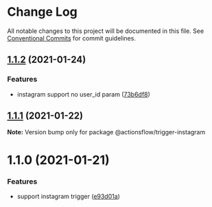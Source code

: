 # Change Log

All notable changes to this project will be documented in this file.
See [Conventional Commits](https://conventionalcommits.org) for commit guidelines.

## [1.1.2](https://github.com/actionsflow/actionsflow/compare/@actionsflow/trigger-instagram@1.1.1...@actionsflow/trigger-instagram@1.1.2) (2021-01-24)


### Features

* instagram support no user_id param ([73b6df8](https://github.com/actionsflow/actionsflow/commit/73b6df8931c3ff028355523da4bfae6066fc9058))





## [1.1.1](https://github.com/actionsflow/actionsflow/compare/@actionsflow/trigger-instagram@1.1.0...@actionsflow/trigger-instagram@1.1.1) (2021-01-22)

**Note:** Version bump only for package @actionsflow/trigger-instagram





# 1.1.0 (2021-01-21)


### Features

* support instagram trigger ([e93d01a](https://github.com/actionsflow/actionsflow/commit/e93d01a834c6a02b12607455c4fe557302754637))
